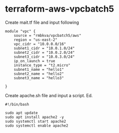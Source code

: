 # terraform-aws-vpcbatch5

Create mait.tf file and input following 

```hcl
module "vpc" {
    source = "rmbkva/vpcbatch5/aws"
    region = "us-east-2"
    vpc_cidr = "10.0.0.0/16"
    subnet1_cidr = "10.0.1.0/24"
    subnet2_cidr = "10.0.2.0/24"
    subnet3_cidr = "10.0.3.0/24"
    ip_on_launch = true 
    instance_type = "t2.micro"
    subnet1_name = "hello1"
    subnet2_name = "hello2"
    subnet3_name = "hello3"

}
```

Create apache.sh file and input a script. Ed.
```hcl
#!/bin/bash 

sudo apt update
sudo apt install apache2 -y 
sudo systemctl start apache2
sudo systemctl enable apache2
```